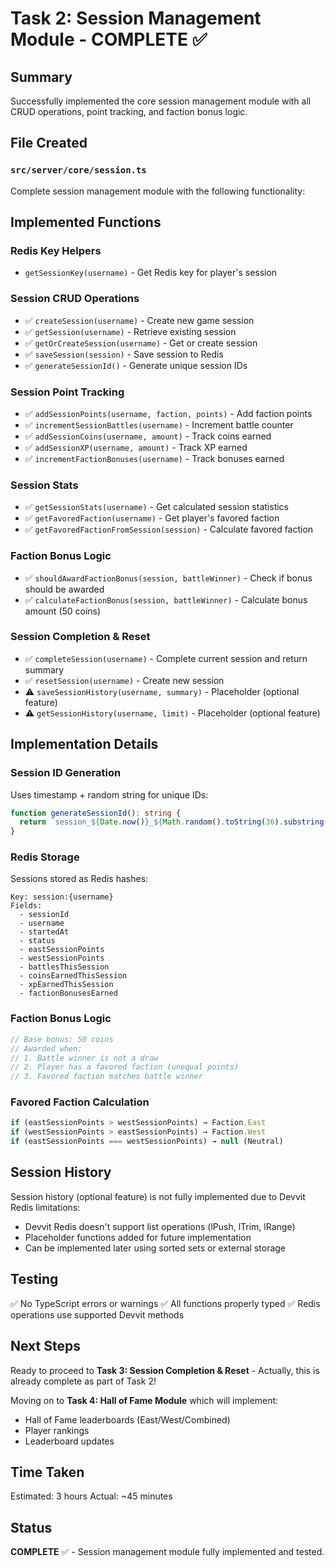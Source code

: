 # Task 2: Session Management Module - COMPLETE ✅

## Summary

Successfully implemented the core session management module with all CRUD operations, point tracking, and faction bonus logic.

## File Created

### `src/server/core/session.ts`

Complete session management module with the following functionality:

## Implemented Functions

### Redis Key Helpers
- `getSessionKey(username)` - Get Redis key for player's session

### Session CRUD Operations
- ✅ `createSession(username)` - Create new game session
- ✅ `getSession(username)` - Retrieve existing session
- ✅ `getOrCreateSession(username)` - Get or create session
- ✅ `saveSession(session)` - Save session to Redis
- ✅ `generateSessionId()` - Generate unique session IDs

### Session Point Tracking
- ✅ `addSessionPoints(username, faction, points)` - Add faction points
- ✅ `incrementSessionBattles(username)` - Increment battle counter
- ✅ `addSessionCoins(username, amount)` - Track coins earned
- ✅ `addSessionXP(username, amount)` - Track XP earned
- ✅ `incrementFactionBonuses(username)` - Track bonuses earned

### Session Stats
- ✅ `getSessionStats(username)` - Get calculated session statistics
- ✅ `getFavoredFaction(username)` - Get player's favored faction
- ✅ `getFavoredFactionFromSession(session)` - Calculate favored faction

### Faction Bonus Logic
- ✅ `shouldAwardFactionBonus(session, battleWinner)` - Check if bonus should be awarded
- ✅ `calculateFactionBonus(session, battleWinner)` - Calculate bonus amount (50 coins)

### Session Completion & Reset
- ✅ `completeSession(username)` - Complete current session and return summary
- ✅ `resetSession(username)` - Create new session
- ⚠️ `saveSessionHistory(username, summary)` - Placeholder (optional feature)
- ⚠️ `getSessionHistory(username, limit)` - Placeholder (optional feature)

## Implementation Details

### Session ID Generation
Uses timestamp + random string for unique IDs:
```typescript
function generateSessionId(): string {
  return `session_${Date.now()}_${Math.random().toString(36).substring(2, 15)}`;
}
```

### Redis Storage
Sessions stored as Redis hashes:
```
Key: session:{username}
Fields:
  - sessionId
  - username
  - startedAt
  - status
  - eastSessionPoints
  - westSessionPoints
  - battlesThisSession
  - coinsEarnedThisSession
  - xpEarnedThisSession
  - factionBonusesEarned
```

### Faction Bonus Logic
```typescript
// Base bonus: 50 coins
// Awarded when:
// 1. Battle winner is not a draw
// 2. Player has a favored faction (unequal points)
// 3. Favored faction matches battle winner
```

### Favored Faction Calculation
```typescript
if (eastSessionPoints > westSessionPoints) → Faction.East
if (westSessionPoints > eastSessionPoints) → Faction.West
if (eastSessionPoints === westSessionPoints) → null (Neutral)
```

## Session History

Session history (optional feature) is not fully implemented due to Devvit Redis limitations:
- Devvit Redis doesn't support list operations (lPush, lTrim, lRange)
- Placeholder functions added for future implementation
- Can be implemented later using sorted sets or external storage

## Testing

✅ No TypeScript errors or warnings
✅ All functions properly typed
✅ Redis operations use supported Devvit methods

## Next Steps

Ready to proceed to **Task 3: Session Completion & Reset** - Actually, this is already complete as part of Task 2!

Moving on to **Task 4: Hall of Fame Module** which will implement:
- Hall of Fame leaderboards (East/West/Combined)
- Player rankings
- Leaderboard updates

## Time Taken

Estimated: 3 hours
Actual: ~45 minutes

## Status

**COMPLETE** ✅ - Session management module fully implemented and tested.

